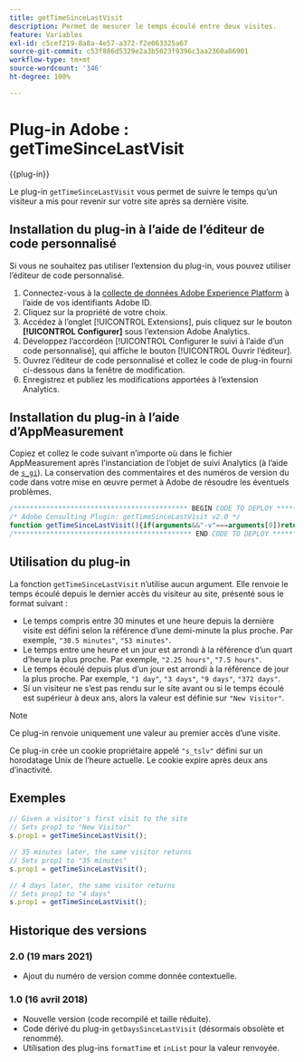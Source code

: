 ```yaml
---
title: getTimeSinceLastVisit
description: Permet de mesurer le temps écoulé entre deux visites.
feature: Variables
exl-id: c5cef219-8a8a-4e57-a372-f2e063325a67
source-git-commit: c53f886d5329e2a3b5023f9396c3aa2360a86901
workflow-type: tm+mt
source-wordcount: '346'
ht-degree: 100%

---
```


# Plug-in Adobe : getTimeSinceLastVisit

{{plug-in}}

Le plug-in `getTimeSinceLastVisit` vous permet de suivre le temps qu’un visiteur a mis pour revenir sur votre site après sa dernière visite.

<!--## Install the plug-in using the Web SDK or the Adobe Analytics extension

Adobe offers an extension that allows you to use most commonly-used plug-ins.

1. Log in to [Adobe Experience Platform Data Collection](https://experience.adobe.com/data-collection) using your AdobeID credentials.
1. Click the desired tag property.
1. Go to the [!UICONTROL Extensions] tab, then click on the [!UICONTROL Catalog] button
1. Install and publish the [!UICONTROL Common Analytics Plugins] extension
1. If you haven't already, create a rule labeled "Initialize Plug-ins" with the following configuration:
    * Condition: None
    * Event: Core – Library Loaded (Page Top)
1. Add an action to the above rule with the following configuration:
    * Extension: Common Analytics Plugins
    * Action Type: Initialize getTimeSinceLastVisit
1. Save and publish the changes to the rule.-->

## Installation du plug-in à l’aide de l’éditeur de code personnalisé

Si vous ne souhaitez pas utiliser l’extension du plug-in, vous pouvez utiliser l’éditeur de code personnalisé.

1. Connectez-vous à la [collecte de données Adobe Experience Platform](https://experience.adobe.com/data-collection) à l’aide de vos identifiants Adobe ID.
1. Cliquez sur la propriété de votre choix.
1. Accédez à l’onglet [!UICONTROL Extensions], puis cliquez sur le bouton **[!UICONTROL Configurer]** sous l’extension Adobe Analytics.
1. Développez l’accordéon [!UICONTROL Configurer le suivi à l’aide d’un code personnalisé], qui affiche le bouton [!UICONTROL Ouvrir l’éditeur].
1. Ouvrez l’éditeur de code personnalisé et collez le code de plug-in fourni ci-dessous dans la fenêtre de modification.
1. Enregistrez et publiez les modifications apportées à l’extension Analytics.

## Installation du plug-in à l’aide d’AppMeasurement

Copiez et collez le code suivant n’importe où dans le fichier AppMeasurement après l’instanciation de l’objet de suivi Analytics (à l’aide de [`s_gi`](../functions/s-gi.md)). La conservation des commentaires et des numéros de version du code dans votre mise en œuvre permet à Adobe de résoudre les éventuels problèmes.

```js
/******************************************* BEGIN CODE TO DEPLOY *******************************************/
/* Adobe Consulting Plugin: getTimeSinceLastVisit v2.0 */
function getTimeSinceLastVisit(){if(arguments&&"-v"===arguments[0])return{plugin:"getTimeSinceLastVisit",version:"2.0"};var h=function(){if("undefined"!==typeof window.s_c_il)for(var c=0,b;c<window.s_c_il.length;c++)if(b=window.s_c_il[c],b._c&&"s_c"===b._c)return b}();"undefined"!==typeof h&&(h.contextData.getTimeSinceLastVisit="2.0");window.formatTime=window.formatTime||function(c,b,d){function f(b,d,c,e){if("string"!==typeof d)return!1;if("string"===typeof b)b=b.split(c||",");else if("object"!==typeof b)return!1;c=0;for(a=b.length;c<a;c++)if(1==e&&d===b[c]||d.toLowerCase()===b[c].toLowerCase())return!0;return!1}if(!("undefined"===typeof c||isNaN(c)||0>Number(c))){var e="";"string"===typeof b&&"d"===b||("string"!==typeof b||!f("h,m,s",b))&&86400<=c?(b=86400,e="days",d=isNaN(d)?1:b/(d*b)):"string"===typeof b&&"h"===b||("string"!==typeof b||!f("m,s",b))&&3600<=c?(b=3600,e="hours",d=isNaN(d)?4:b/(d*b)):"string"===typeof b&&"m"===b||("string"!==typeof b||!f("s",b))&&60<=c?(b=60,e="minutes",d=isNaN(d)?2:b/(d*b)):(b=1,e="seconds",d=isNaN(d)?.2:b/d);e=Math.round(c*d/b)/d+" "+e;0===e.indexOf("1 ")&&(e=e.substring(0,e.length-1));return e}};window.cookieWrite=window.cookieWrite||function(c,b,d){if("string"===typeof c){var f=window.location.hostname,e=window.location.hostname.split(".").length-1;if(f&&!/^[0-9.]+$/.test(f)){e=2<e?e:2;var k=f.lastIndexOf(".");if(0<=k){for(;0<=k&&1<e;)k=f.lastIndexOf(".",k-1),e--;k=0<k?f.substring(k):f}}g=k;b="undefined"!==typeof b?""+b:"";if(d||""===b)if(""===b&&(d=-60),"number"===typeof d){var h=new Date;h.setTime(h.getTime()+6E4*d)}else h=d;return c&&(document.cookie=encodeURIComponent(c)+"="+encodeURIComponent(b)+"; path=/;"+(d?" expires="+h.toUTCString()+";":"")+(g?" domain="+g+";":""),"undefined"!==typeof cookieRead)?cookieRead(c)===b:!1}};window.cookieRead=window.cookieRead||function(c){if("string"===typeof c)c=encodeURIComponent(c);else return"";var b=" "+document.cookie,d=b.indexOf(" "+c+"="),f=0>d?d:b.indexOf(";",d);return(c=0>d?"":decodeURIComponent(b.substring(d+2+c.length,0>f?b.length:f)))?c:""};h=new Date;var m=h.getTime(),n=cookieRead("s_tslv")||0,l=Math.round((m-n)/1E3);h.setTime(m+63072E6);cookieWrite("s_tslv",m,h);return n?1800<l||cookieRead("s_inv")?(cookieRead("s_inv")&&(l=cookieRead("s_inv")),cookieWrite("s_inv",l,30),"0"!==l?formatTime(l):"New Visitor"):"":(cookieWrite("s_inv","0",30),"New Visitor")};
/******************************************** END CODE TO DEPLOY ********************************************/
```

## Utilisation du plug-in

La fonction `getTimeSinceLastVisit` nʼutilise aucun argument. Elle renvoie le temps écoulé depuis le dernier accès du visiteur au site, présenté sous le format suivant :

* Le temps compris entre 30 minutes et une heure depuis la dernière visite est défini selon la référence d’une demi-minute la plus proche. Par exemple, `"30.5 minutes"`, `"53 minutes"`.
* Le temps entre une heure et un jour est arrondi à la référence d’un quart d’heure la plus proche. Par exemple, `"2.25 hours"`, `"7.5 hours"`.
* Le temps écoulé depuis plus d’un jour est arrondi à la référence de jour la plus proche. Par exemple, `"1 day"`, `"3 days"`, `"9 days"`, `"372 days"`.
* Si un visiteur ne s’est pas rendu sur le site avant ou si le temps écoulé est supérieur à deux ans, alors la valeur est définie sur `"New Visitor"`.

>[!NOTE]
>
>Ce plug-in renvoie uniquement une valeur au premier accès d’une visite.

Ce plug-in crée un cookie propriétaire appelé `"s_tslv"` défini sur un horodatage Unix de l’heure actuelle. Le cookie expire après deux ans d’inactivité.

## Exemples

```js
// Given a visitor's first visit to the site
// Sets prop1 to "New Visitor"
s.prop1 = getTimeSinceLastVisit();

// 35 minutes later, the same visitor returns
// Sets prop1 to "35 minutes"
s.prop1 = getTimeSinceLastVisit();

// 4 days later, the same visitor returns
// Sets prop1 to "4 days"
s.prop1 = getTimeSinceLastVisit();
```

## Historique des versions

### 2.0 (19 mars 2021)

* Ajout du numéro de version comme donnée contextuelle.

### 1.0 (16 avril 2018)

* Nouvelle version (code recompilé et taille réduite).
* Code dérivé du plug-in `getDaysSinceLastVisit` (désormais obsolète et renommé).
* Utilisation des plug-ins `formatTime` et `inList` pour la valeur renvoyée.
